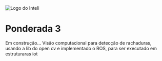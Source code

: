 <img src="../assets/logo-inteli.png" alt="Logo do Inteli"/>

# Ponderada 3

Em construção...
Visão computacional para detecção de rachaduras, usando a lib do open cv e implementado o ROS, para ser executado em estruturaras iot

